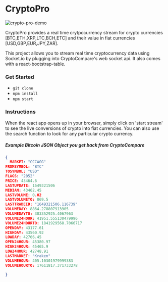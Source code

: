 # CryptoPro
![crypto-pro-demo](https://user-images.githubusercontent.com/97796341/162019654-e1b99c7b-4546-4209-b3d3-527ff197ae8c.PNG)

CryptoPro provides a real time crytpocurrency stream for crypto currencies [BTC,ETH,XRP,LTC,BCH,ETC] and their value in fiat currencies [USD,GBP,EUR,JPY,ZAR].

This project allows you to stream real time cryptocurrency data using Socket.io by plugging into CryptoCompare's web socket api. It also comes with a react-bootstrap-table.

### Get Started
- `git clone`
- `npm install`
- `npm start`

### Instructions
When the react app opens up in your browser, simply click on 'start stream' to see the live conversions of crypto into fiat currencies.
You can also use the search function to look for any particular crypto currency. 

##### Example Bitcoin JSON Object you get back from CryptoCompare

```json
{
  MARKET: "CCCAGG"
FROMSYMBOL: "BTC"
TOSYMBOL: "USD"
FLAGS: "2052"
PRICE: 43464.6
LASTUPDATE: 1649321506
MEDIAN: 43462.45
LASTVOLUME: 0.02
LASTVOLUMETO: 869.5
LASTTRADEID: "1649321506.116739"
VOLUMEDAY: 8864.278807913905
VOLUMEDAYTO: 383352925.4067963
VOLUME24HOUR: 41951.555130479996
VOLUME24HOURTO: 1841929568.7066717
OPENDAY: 43177.61
HIGHDAY: 43560.92
LOWDAY: 42766.45
OPEN24HOUR: 45380.97
HIGH24HOUR: 45465.9
LOW24HOUR: 42748.91
LASTMARKET: "Kraken"
VOLUMEHOUR: 405.10301979999383
VOLUMEHOURTO: 17611817.371733278

}
```
